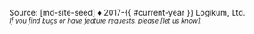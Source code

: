 Source: [md-site-seed] ♦ 2017-{{ #current-year }} Logikum, Ltd.
<br />
<i><small>
If you find bugs or have feature requests, please [let us know].
</small></i>
